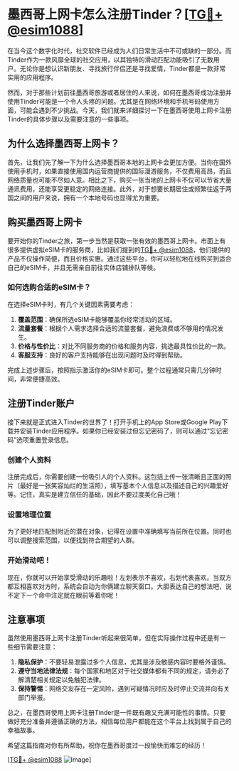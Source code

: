 # 墨西哥上网卡怎么注册Tinder？[[TG💪+ @esim1088](https://t.me/s/esim1088)]

在当今这个数字化时代，社交软件已经成为人们日常生活中不可或缺的一部分。而Tinder作为一款风靡全球的社交应用，以其独特的滑动匹配功能吸引了无数用户。无论你是想认识新朋友、寻找旅行伴侣还是寻找爱情，Tinder都是一款非常实用的应用程序。

然而，对于那些计划前往墨西哥旅游或者居住的人来说，如何在墨西哥成功注册并使用Tinder可能是一个令人头疼的问题。尤其是在网络环境和手机号码使用方面，可能会遇到不少挑战。今天，我们就来详细探讨一下在墨西哥使用上网卡注册Tinder的具体步骤以及需要注意的一些事项。

## 为什么选择墨西哥上网卡？

首先，让我们先了解一下为什么选择墨西哥本地的上网卡会更加方便。当你在国外使用手机时，如果直接使用国内运营商提供的国际漫游服务，不仅费用高昂，而且网络质量也可能不尽如人意。相比之下，购买一张当地的上网卡不仅可以节省大量通讯费用，还能享受更稳定的网络连接。此外，对于想要长期居住或频繁往返于两国之间的用户来说，拥有一个本地号码也显得尤为重要。

## 购买墨西哥上网卡

要开始你的Tinder之旅，第一步当然是获取一张有效的墨西哥上网卡。市面上有很多提供虚拟eSIM卡的服务商，比如我们提到的[TG💪+ @esim1088](https://t.me/s/esim1088)，他们提供的产品不仅操作简便，而且价格实惠。通过这些平台，你可以轻松地在线购买到适合自己的eSIM卡，并且无需亲自前往实体店铺排队等候。

### 如何选购合适的eSIM卡？

在选择eSIM卡时，有几个关键因素需要考虑：

1. **覆盖范围**：确保所选eSIM卡能够覆盖你经常活动的区域。
2. **流量套餐**：根据个人需求选择合适的流量套餐，避免浪费或不够用的情况发生。
3. **价格与性价比**：对比不同服务商的价格和服务内容，挑选最具性价比的一款。
4. **客服支持**：良好的客户支持能够在出现问题时及时得到帮助。

完成上述步骤后，按照指示激活你的eSIM卡即可。整个过程通常只需几分钟时间，非常便捷高效。

## 注册Tinder账户

接下来就是正式进入Tinder的世界了！打开手机上的App Store或Google Play下载并安装Tinder应用程序。如果你已经安装过但忘记密码了，则可以通过“忘记密码”选项重置登录信息。

### 创建个人资料

注册完成后，你需要创建一份吸引人的个人资料。这包括上传一张清晰且正面的照片（最好是一张笑容灿烂的生活照），填写基本个人信息以及描述自己的兴趣爱好等。记住，真实是建立信任的基础，因此不要过度美化自己哦！

### 设置地理位置

为了更好地匹配到附近的潜在对象，记得在设置中准确填写当前所在位置。同时也可以调整搜索范围，以便找到符合期望的人群。

### 开始滑动吧！

现在，你就可以开始享受滑动的乐趣啦！左划表示不喜欢，右划代表喜欢。当双方都互相喜欢对方时，系统会自动为你俩建立聊天窗口。大胆表达自己的想法吧，说不定下一个命中注定就在眼前等着你呢！

## 注意事项

虽然使用墨西哥上网卡注册Tinder听起来很简单，但在实际操作过程中还是有一些细节需要注意：

1. **隐私保护**：不要轻易泄露过多个人信息，尤其是涉及敏感内容时要格外谨慎。
2. **遵守当地法律法规**：每个国家和地区对于社交媒体都有不同的规定，请务必了解清楚相关规定以免触犯法律。
3. **保持警惕**：网络交友存在一定风险，遇到可疑情况时应及时停止交流并向有关部门举报。

总之，在墨西哥使用上网卡注册Tinder是一件既有趣又充满可能性的事情。只要做好充分准备并遵循正确的方法，相信每位用户都能在这个平台上找到属于自己的幸福故事。

希望这篇指南对你有所帮助，祝你在墨西哥度过一段愉快而难忘的经历！

[[TG💪+ @esim1088](https://t.me/s/esim1088) ![Image](https://i.postimg.cc/4NQfJmqS/Snipaste-2025-05-13-00-14-12.png)]